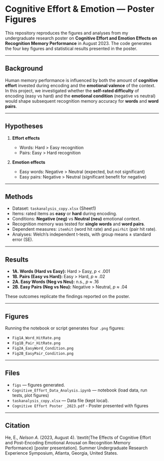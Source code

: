 # Cognitive Effort & Emotion — Poster Figures

This repository reproduces the figures and analyses from my undergraduate research poster on **Cognitive Effort and Emotion Effects on Recognition Memory Performance** in August 2023.
The code generates the four key figures and statistical results presented in the poster.

---

## Background

Human memory performance is influenced by both the amount of **cognitive effort** invested during encoding and the **emotional valence** of the context.  
In this project, we investigated whether the **self-rated difficulty** of encoding (easy vs hard) and the **emotional condition** (negative vs neutral) would shape subsequent recognition memory accuracy for **words** and **word pairs**.

---

## Hypotheses

1. **Effort effects**  
   - Words: Hard > Easy recognition  
   - Pairs: Easy > Hard recognition  

2. **Emotion effects**  
   - Easy words: Negative > Neutral (expected, but not significant)  
   - Easy pairs: Negative > Neutral (significant benefit for negative)  

---

## Methods

- Dataset: `taskanalysis_copy.xlsx` (Sheet1)  
- Items: rated items as **easy** or **hard** during encoding.  
- Conditions: **Negative (neg)** vs **Neutral (neu)** emotional context.  
- Recognition memory was tested for **single words** and **word pairs**.  
- Dependent measures: `itemhit` (word hit rate) and `pairhit` (pair hit rate).  
- Analyses: Welch’s independent t-tests, with group means ± standard error (SE).  

---

## Results

- **1A. Words (Hard vs Easy):** Hard > Easy, *p* < .001  
- **1B. Pairs (Easy vs Hard):** Easy > Hard, *p* ≈ .02  
- **2A. Easy Words (Neg vs Neu):** n.s., *p* ≈ .16  
- **2B. Easy Pairs (Neg vs Neu):** Negative > Neutral, *p* ≈ .04  

These outcomes replicate the findings reported on the poster.

---

## Figures

Running the notebook or script generates four `.png` figures:

- `Fig1A_Word_HitRate.png`  
- `Fig1B_Pair_HitRate.png`  
- `Fig2A_EasyWord_Condition.png`  
- `Fig2B_EasyPair_Condition.png`  

---

## Files

- `figs` — figures generated.  
- `Cognitive_Effort_Data_Analysis.ipynb` — notebook (load data, run tests, plot figures)
- `taskanalysis_copy.xlsx` — Data file (kept local).
- `Cognitive Effort Poster _2023.pdf` - Poster presented with figures

---
## Citation 
He, E.*, Nelson A.* (2023, August 4). \textit{The Effects of Cognitive Effort and Post-Encoding Emotional Arousal on Recognition Memory Performance} [poster presentation]. Summer Undergraduate Research Experience Symposium, Atlanta, Georgia, United States.

